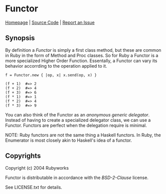 # Functor

[Homepage](http://rubyworks.github.com/functor) |
[Source Code](http://github.com/rubyworks/functor) |
[Report an Issue](http://github.com/rubyworks/functor/issues)


## Synopsis

By definition a *Functor* is simply a first class method, but these are common
in Ruby in the form of Method and Proc classes. So for Ruby a Functor is a more
specialized Higher Order Function. Essentally, a Functor can vary its behavior
accorrding to the operation applied to it.

    f = Functor.new { |op, x| x.send(op, x) }

    (f + 1)  #=> 2
    (f + 2)  #=> 4
    (f + 3)  #=> 6
    (f * 1)  #=> 1
    (f * 2)  #=> 4
    (f * 3)  #=> 9

You can also think of the Functor as an *anonymous generic delegator*. Instead
of having to create a specialized delegator class, we can use a Functor. Functors
are perfect when the delegation require is minimal.

NOTE: Ruby functors are not the same thing a Haskell functors. In Ruby, the
Enumerator is most closely akin to Haskell's idea of a functor.


## Copyrights

Copyright (c) 2004 Rubyworks

Functor is distributable in accordance with the *BSD-2-Clause* license.

See LICENSE.txt for details.

